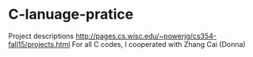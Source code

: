 # C-lanuage-pratice
Project descriptions
http://pages.cs.wisc.edu/~powerjg/cs354-fall15/projects.html
For all C codes, I cooperated with Zhang Cai (Donna)
